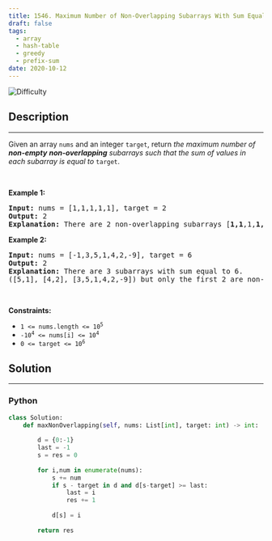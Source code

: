 ```yaml
---
title: 1546. Maximum Number of Non-Overlapping Subarrays With Sum Equals Target
draft: false
tags: 
  - array
  - hash-table
  - greedy
  - prefix-sum
date: 2020-10-12
---
```


![Difficulty](https://img.shields.io/badge/Difficulty-Medium-blue.svg)

## Description

---
<p>Given an array <code>nums</code> and an integer <code>target</code>, return <em>the maximum number of <strong>non-empty</strong> <strong>non-overlapping</strong> subarrays such that the sum of values in each subarray is equal to</em> <code>target</code>.</p>

<p>&nbsp;</p>
<p><strong class="example">Example 1:</strong></p>

<pre>
<strong>Input:</strong> nums = [1,1,1,1,1], target = 2
<strong>Output:</strong> 2
<strong>Explanation:</strong> There are 2 non-overlapping subarrays [<strong>1,1</strong>,1,<strong>1,1</strong>] with sum equals to target(2).
</pre>

<p><strong class="example">Example 2:</strong></p>

<pre>
<strong>Input:</strong> nums = [-1,3,5,1,4,2,-9], target = 6
<strong>Output:</strong> 2
<strong>Explanation:</strong> There are 3 subarrays with sum equal to 6.
([5,1], [4,2], [3,5,1,4,2,-9]) but only the first 2 are non-overlapping.
</pre>

<p>&nbsp;</p>
<p><strong>Constraints:</strong></p>

<ul>
	<li><code>1 &lt;= nums.length &lt;= 10<sup>5</sup></code></li>
	<li><code>-10<sup>4</sup> &lt;= nums[i] &lt;= 10<sup>4</sup></code></li>
	<li><code>0 &lt;= target &lt;= 10<sup>6</sup></code></li>
</ul>


## Solution

---
### Python
``` py title='maximum-number-of-non-overlapping-subarrays-with-sum-equals-target'
class Solution:
    def maxNonOverlapping(self, nums: List[int], target: int) -> int:
        
        d = {0:-1}
        last = -1
        s = res = 0
        
        for i,num in enumerate(nums):
            s += num
            if s - target in d and d[s-target] >= last:
                last = i
                res += 1
            
            d[s] = i
        
        return res

```

